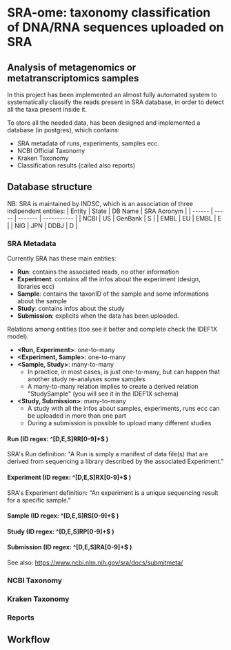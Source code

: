 # SRA-ome: taxonomy classification of DNA/RNA sequences uploaded on SRA
## Analysis of metagenomics or metatranscriptomics samples

In this project has been implemented an almost fully automated system to systematically classify the reads present in SRA database, in order to detect all the taxa present inside it.

To store all the needed data, has been designed and implemented a database (in postgres), which contains: 
 * SRA metadata of runs, experiments, samples ecc. 
 * NCBI Official Taxonomy
 * Kraken Taxonomy
 * Classification results (called also reports)

## Database structure
NB: SRA is maintained by INDSC, which is an association of three indipendent entities:
| Entity | State | DB Name | SRA Acronym |
| ------ | ----- | ------- | ----------- |
| NCBI   | US    | GenBank | S           |
| EMBL   | EU    | EMBL    | E           |
| NIG    | JPN   | DDBJ    | D           |

### SRA Metadata
Currently SRA has these main entities:
 * **Run**: contains the associated reads, no other information
 * **Experiment**: contains all the infos about the experiment (design, libraries ecc)
 * **Sample**: contains the taxonID of the sample and some informations about the sample
 * **Study**: contains infos about the study
 * **Submission**: explicits when the data has been uploaded.

Relations among entities (too see it better and complete check the IDEF1X model):
 * **<Run, Experiment>**: one-to-many
 * **<Experiment, Sample>**: one-to-many
 * **<Sample, Study>**: many-to-many 
    * In practice, in most cases, is just one-to-many, but can happen that another study re-analyses some samples
    * A many-to-many relation implies to create a derived relation "StudySample" (you will see it in the IDEF1X schema)
 * **<Study, Submission>**: many-to-many
    * A study with all the infos about samples, experiments, runs ecc can be uploaded in more than one part
    * During a submission is possible to upload many different studies

#### Run (ID regex: ^[D,E,S]RR[0-9]+$ )
SRA's Run definition:
"A Run is simply a manifest of data file(s) that are derived from sequencing a library described by the associated Experiment."

#### Experiment (ID regex: ^[D,E,S]RX[0-9]+$ )
SRA's Experiment definition:
"An experiment is a unique sequencing result for a specific sample."


#### Sample (ID regex: ^[D,E,S]RS[0-9]+$ )
#### Study (ID regex: ^[D,E,S]RP[0-9]+$ )
#### Submission (ID regex: ^[D,E,S]RA[0-9]+$ )

See also: https://www.ncbi.nlm.nih.gov/sra/docs/submitmeta/


### NCBI Taxonomy

### Kraken Taxonomy

### Reports


## Workflow
